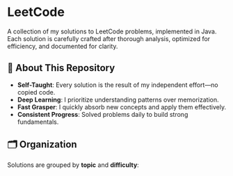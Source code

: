 # LeetCode
A collection of my solutions to LeetCode problems, implemented in Java.  
Each solution is carefully crafted after thorough analysis, optimized for efficiency, and documented for clarity.

## 📌 About This Repository
- **Self-Taught**: Every solution is the result of my independent effort—no copied code.  
- **Deep Learning**: I prioritize understanding patterns over memorization.  
- **Fast Grasper**: I quickly absorb new concepts and apply them effectively.  
- **Consistent Progress**: Solved problems daily to build strong fundamentals.  

## 🗂️ Organization
Solutions are grouped by **topic** and **difficulty**:
